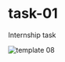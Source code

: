 # task-01
Internship task

![template 08](https://user-images.githubusercontent.com/80252410/127111140-3be705ad-39c8-45f3-bc45-1b35e4c23554.png)
